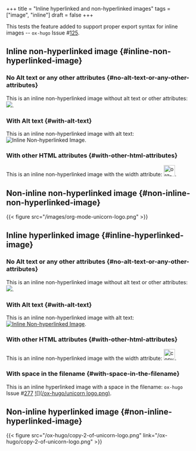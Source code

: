 +++
title = "Inline hyperlinked and non-hyperlinked images"
tags = ["image", "inline"]
draft = false
+++

This tests the feature added to support proper export syntax for
inline images -- `ox-hugo` Issue #[125](https://github.com/kaushalmodi/ox-hugo/issues/125).


## Inline non-hyperlinked image {#inline-non-hyperlinked-image}


### No Alt text or any other attributes {#no-alt-text-or-any-other-attributes}

This is an inline non-hyperlinked image without alt text or other
attributes: ![](/images/org-mode-unicorn-logo.png).


### With Alt text {#with-alt-text}

This is an inline non-hyperlinked image with alt text:
![Inline Non-hyperlinked Image](/images/org-mode-unicorn-logo.png).


### With other HTML attributes {#with-other-html-attributes}

This is an inline non-hyperlinked image with the width attribute:
<img src="/images/org-mode-unicorn-logo.png" alt="org-mode-unicorn-logo.png" width="30" />.


## Non-inline non-hyperlinked image {#non-inline-non-hyperlinked-image}

{{< figure src="/images/org-mode-unicorn-logo.png" >}}


## Inline hyperlinked image {#inline-hyperlinked-image}


### No Alt text or any other attributes {#no-alt-text-or-any-other-attributes}

This is an inline non-hyperlinked image without alt text or other
attributes:
[![](/ox-hugo/copy-2-of-unicorn-logo.png)](/ox-hugo/copy-2-of-unicorn-logo.png).


### With Alt text {#with-alt-text}

This is an inline non-hyperlinked image with alt text:
[![Inline Non-hyperlinked Image](/ox-hugo/copy-2-of-unicorn-logo.png)](/ox-hugo/copy-2-of-unicorn-logo.png).


### With other HTML attributes {#with-other-html-attributes}

This is an inline non-hyperlinked image with the width attribute:
[<img src="/ox-hugo/copy-2-of-unicorn-logo.png" alt="copy-2-of-unicorn-logo.png" width="30" />](/ox-hugo/copy-2-of-unicorn-logo.png).


### With space in the filename {#with-space-in-the-filename}

This is an inline hyperlinked image with a space in the filename:
`ox-hugo` Issue #[277](https://github.com/kaushalmodi/ox-hugo/issues/277)
[![](/ox-hugo/unicorn logo.png)](/ox-hugo/copy-2-of-unicorn-logo.png).


## Non-inline hyperlinked image {#non-inline-hyperlinked-image}

{{< figure src="/ox-hugo/copy-2-of-unicorn-logo.png" link="/ox-hugo/copy-2-of-unicorn-logo.png" >}}
